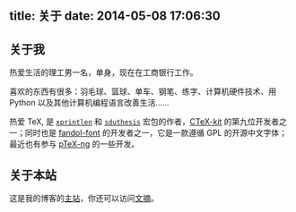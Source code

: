 title: 关于
date: 2014-05-08 17:06:30
---

## 关于我

热爱生活的理工男一名，单身，现在在工商银行工作。

喜欢的东西有很多：羽毛球、篮球、单车、钢笔、练字、计算机硬件技术、用 Python 以及其他计算机编程语言改善生活……

热爱 TeX, 是 [`xprintlen`][xprintlen] 和 [`sduthesis`][sduthesis] 宏包的作者，[CTeX-kit][CTeX-kit] 的第九位开发者之一；同时也是 [fandol-font][fandol-font] 的开发者之一，它是一款遵循 GPL 的开源中文字体；最近也有参与 [pTeX-ng][pTeX-ng] 的一些开发。

## 关于本站

这是我的博客的[主站][blog]，你还可以访问[文摘][collect]。

[CTeX-kit]: https://code.google.com/p/ctex-kit/
[fandol-font]: https://code.google.com/p/fandol-font/
[pTeX-ng]: https://github.com/clerkma/ptex-ng
[blog]: /
[collect]: http://collect.liam0205.me
[xprintlen]: http://www.ctan.org/pkg/xprintlen
[sduthesis]: http://www.ctan.org/pkg/sduthesis
